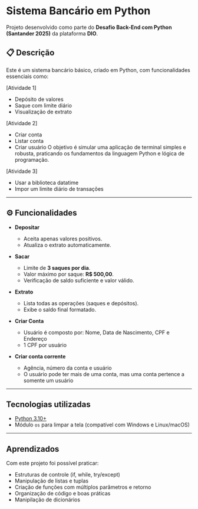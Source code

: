 #  Sistema Bancário em Python

Projeto desenvolvido como parte do **Desafio Back-End com Python (Santander 2025)** da plataforma **DIO**.

## 📋 Descrição

Este é um sistema bancário básico, criado em Python, com funcionalidades essenciais como:

[Atividade 1]
- Depósito de valores
- Saque com limite diário
- Visualização de extrato

[Atividade 2]

- Criar conta
- Listar conta
- Criar usuário
O objetivo é simular uma aplicação de terminal simples e robusta, praticando os fundamentos da linguagem Python e lógica de programação.

[Atividade 3]

- Usar a biblioteca datatime
- Impor um limite diário de transações

---

## ⚙️ Funcionalidades

- **Depositar**
  - Aceita apenas valores positivos.
  - Atualiza o extrato automaticamente.

- **Sacar**
  - Limite de **3 saques por dia**.
  - Valor máximo por saque: **R$ 500,00**.
  - Verificação de saldo suficiente e valor válido.

- **Extrato**
  - Lista todas as operações (saques e depósitos).
  - Exibe o saldo final formatado.

- **Criar Conta**
    - Usuário é composto por: Nome, Data de Nascimento, CPF e Endereço
    - 1 CPF por usuário
- **Criar conta corrente**
    - Agência, número da conta e usuário
    - O usuário pode ter mais de uma conta, mas uma conta pertence a somente um usuário

---

##  Tecnologias utilizadas

- [Python 3.10+](https://www.python.org/)
- Módulo `os` para limpar a tela (compatível com Windows e Linux/macOS)

---

## Aprendizados

Com este projeto foi possível praticar:

- Estruturas de controle (if, while, try/except)
- Manipulação de listas e tuplas
- Criação de funções com múltiplos parâmetros e retorno
- Organização de código e boas práticas
- Manipilação de dicionários



